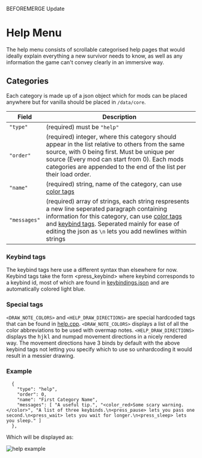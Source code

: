 BEFOREMERGE Update
# Help Menu

The help menu consists of scrollable categorised help pages that would ideally explain everything a new survivor needs to know, as well as any information the game can't convey clearly in an immersive way.

## Categories

Each category is made up of a json object which for mods can be placed anywhere but for vanilla should be placed in `/data/core`.

|    Field     |                                                                                                  Description                                                                                                                                                                                          |
| ------------ | ----------------------------------------------------------------------------------------------------------------------------------------------------------------------------------------------------------------------------------------------------------------------------------------------------- |
| `"type"`     | (required) must be `"help"`                                                                                                                                                                                                                                                                           |
| `"order"`    | (required) integer, where this category should appear in the list relative to others from the same source, with 0 being first. Must be unique per source (Every mod can start from 0). Each mods categories are appended to the end of the list per their load order.                                 |
| `"name"`     | (required) string, name of the category, can use [color tags](/doc/user-guides/COLOR.md#color-tags)                                                                                                                                                                                                                  |
| `"messages"` | (required) array of strings, each string respresents a new line seperated paragraph containing information for this category, can use [color tags](/doc/user-guides/COLOR.md#color-tags) and [keybind tags](#keybind-tags). Seperated mainly for ease of editing the json as `\n` lets you add newlines within strings |

### Keybind tags

The keybind tags here use a different syntax than elsewhere for now.
Keybind tags take the form <press_keybind> where keybind corresponds to a keybind id, most of which are found in [keybindings.json](/data/raw/keybindings.json) and are automatically colored light blue.

### Special tags

`<DRAW_NOTE_COLORS>` and `<HELP_DRAW_DIRECTIONS>` are special hardcoded tags that can be found in [help.cpp](/src/help.cpp).
`<DRAW_NOTE_COLORS>` displays a list of all the color abbreviations to be used with overmap notes.
`<HELP_DRAW_DIRECTIONS>` displays the <kbd>h</kbd><kbd>j</kbd><kbd>k</kbd><kbd>l</kbd> and numpad movement directions in a nicely rendered way. The movement directions have 3 binds by default with the above keybind tags not letting you specify which to use so unhardcoding it would result in a messier drawing.

### Example

```jsonc
  {
    "type": "help",
    "order": 0,
    "name": "First Category Name",
    "messages": [ "A useful tip.", "<color_red>Some scary warning.</color>", "A list of three keybinds.\n<press_pause> lets you pass one second.\n<press_wait> lets you wait for longer.\n<press_sleep> lets you sleep." ]
  },
```
Which will be displayed as:

![help example](https://github.com/user-attachments/assets/e6d620a0-0123-4beb-afcc-3e68f73597ca)

